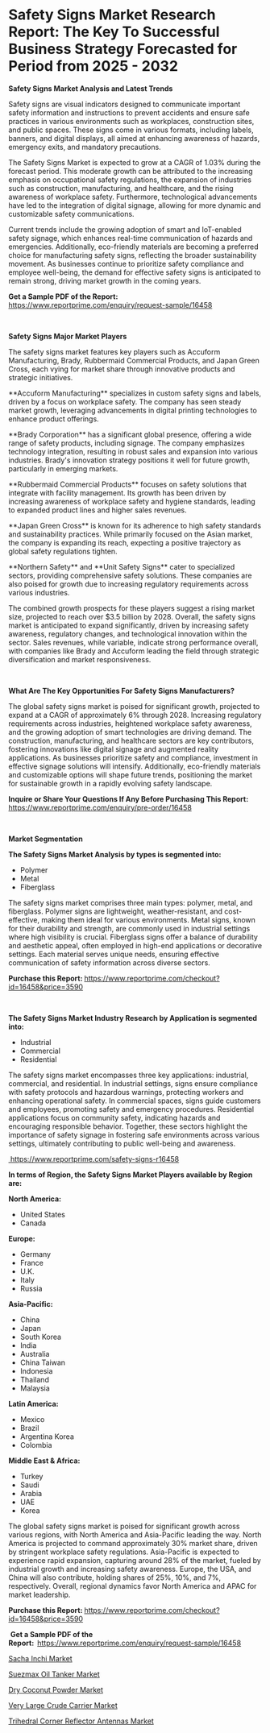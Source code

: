 <p><h1>Safety Signs Market Research Report: The Key To Successful Business Strategy Forecasted for Period from 2025 - 2032</h1></p><p><strong>Safety Signs Market Analysis and Latest Trends</strong></p>
<p><p>Safety signs are visual indicators designed to communicate important safety information and instructions to prevent accidents and ensure safe practices in various environments such as workplaces, construction sites, and public spaces. These signs come in various formats, including labels, banners, and digital displays, all aimed at enhancing awareness of hazards, emergency exits, and mandatory precautions.</p><p>The Safety Signs Market is expected to grow at a CAGR of 1.03% during the forecast period. This moderate growth can be attributed to the increasing emphasis on occupational safety regulations, the expansion of industries such as construction, manufacturing, and healthcare, and the rising awareness of workplace safety. Furthermore, technological advancements have led to the integration of digital signage, allowing for more dynamic and customizable safety communications.</p><p>Current trends include the growing adoption of smart and IoT-enabled safety signage, which enhances real-time communication of hazards and emergencies. Additionally, eco-friendly materials are becoming a preferred choice for manufacturing safety signs, reflecting the broader sustainability movement. As businesses continue to prioritize safety compliance and employee well-being, the demand for effective safety signs is anticipated to remain strong, driving market growth in the coming years.</p></p>
<p><strong>Get a Sample PDF of the Report:&nbsp;</strong> <a href="https://www.reportprime.com/enquiry/request-sample/16458?utm_campaign=2218&utm_medium=2&utm_source=Github&utm_content=ia&utm_term=17032025&utm_id=safety-signs">https://www.reportprime.com/enquiry/request-sample/16458</a></p>
<p>&nbsp;</p>
<p><strong>Safety Signs Major Market Players</strong></p>
<p><p>The safety signs market features key players such as Accuform Manufacturing, Brady, Rubbermaid Commercial Products, and Japan Green Cross, each vying for market share through innovative products and strategic initiatives. </p><p>**Accuform Manufacturing** specializes in custom safety signs and labels, driven by a focus on workplace safety. The company has seen steady market growth, leveraging advancements in digital printing technologies to enhance product offerings. </p><p>**Brady Corporation** has a significant global presence, offering a wide range of safety products, including signage. The company emphasizes technology integration, resulting in robust sales and expansion into various industries. Brady's innovation strategy positions it well for future growth, particularly in emerging markets.</p><p>**Rubbermaid Commercial Products** focuses on safety solutions that integrate with facility management. Its growth has been driven by increasing awareness of workplace safety and hygiene standards, leading to expanded product lines and higher sales revenues.</p><p>**Japan Green Cross** is known for its adherence to high safety standards and sustainability practices. While primarily focused on the Asian market, the company is expanding its reach, expecting a positive trajectory as global safety regulations tighten.</p><p>**Northern Safety** and **Unit Safety Signs** cater to specialized sectors, providing comprehensive safety solutions. These companies are also poised for growth due to increasing regulatory requirements across various industries.</p><p>The combined growth prospects for these players suggest a rising market size, projected to reach over $3.5 billion by 2028. Overall, the safety signs market is anticipated to expand significantly, driven by increasing safety awareness, regulatory changes, and technological innovation within the sector. Sales revenues, while variable, indicate strong performance overall, with companies like Brady and Accuform leading the field through strategic diversification and market responsiveness.</p></p>
<p>&nbsp;</p>
<p><strong>What Are The Key Opportunities For Safety Signs Manufacturers?</strong></p>
<p><p>The global safety signs market is poised for significant growth, projected to expand at a CAGR of approximately 6% through 2028. Increasing regulatory requirements across industries, heightened workplace safety awareness, and the growing adoption of smart technologies are driving demand. The construction, manufacturing, and healthcare sectors are key contributors, fostering innovations like digital signage and augmented reality applications. As businesses prioritize safety and compliance, investment in effective signage solutions will intensify. Additionally, eco-friendly materials and customizable options will shape future trends, positioning the market for sustainable growth in a rapidly evolving safety landscape.</p></p>
<p><strong>Inquire or Share Your Questions If Any Before Purchasing This Report:</strong> <a href="https://www.reportprime.com/enquiry/pre-order/16458?utm_campaign=2218&utm_medium=2&utm_source=Github&utm_content=ia&utm_term=17032025&utm_id=safety-signs">https://www.reportprime.com/enquiry/pre-order/16458</a></p>
<p>&nbsp;</p>
<p><strong>Market Segmentation</strong></p>
<p><strong>The Safety Signs Market Analysis by types is segmented into:</strong></p>
<p><ul><li>Polymer</li><li>Metal</li><li>Fiberglass</li></ul></p>
<p><p>The safety signs market comprises three main types: polymer, metal, and fiberglass. Polymer signs are lightweight, weather-resistant, and cost-effective, making them ideal for various environments. Metal signs, known for their durability and strength, are commonly used in industrial settings where high visibility is crucial. Fiberglass signs offer a balance of durability and aesthetic appeal, often employed in high-end applications or decorative settings. Each material serves unique needs, ensuring effective communication of safety information across diverse sectors.</p></p>
<p><strong>Purchase this Report:&nbsp;</strong><a href="https://www.reportprime.com/checkout?id=16458&price=3590&utm_campaign=2218&utm_medium=2&utm_source=Github&utm_content=ia&utm_term=17032025&utm_id=safety-signs">https://www.reportprime.com/checkout?id=16458&price=3590</a></p>
<p>&nbsp;</p>
<p><strong>The Safety Signs Market Industry Research by Application is segmented into:</strong></p>
<p><ul><li>Industrial</li><li>Commercial</li><li>Residential</li></ul></p>
<p><p>The safety signs market encompasses three key applications: industrial, commercial, and residential. In industrial settings, signs ensure compliance with safety protocols and hazardous warnings, protecting workers and enhancing operational safety. In commercial spaces, signs guide customers and employees, promoting safety and emergency procedures. Residential applications focus on community safety, indicating hazards and encouraging responsible behavior. Together, these sectors highlight the importance of safety signage in fostering safe environments across various settings, ultimately contributing to public well-being and awareness.</p></p>
<p><a href="https://www.reportprime.com/safety-signs-r16458?utm_campaign=2218&utm_medium=2&utm_source=Github&utm_content=ia&utm_term=17032025&utm_id=safety-signs">&nbsp;https://www.reportprime.com/safety-signs-r16458</a></p>
<p><strong>In terms of Region, the Safety Signs Market Players available by Region are:</strong></p>
<p>
    <p> <strong> North America: </strong>
        <ul>
            <li>United States</li>
            <li>Canada</li>
        </ul>
        </p> 
    <p> <strong> Europe: </strong>
        <ul>
            <li>Germany</li>
            <li>France</li>
            <li>U.K.</li>
            <li>Italy</li>
            <li>Russia</li>
        </ul>
        </p> 
    <p> <strong> Asia-Pacific: </strong>
        <ul>
            <li>China</li>
            <li>Japan</li>
            <li>South Korea</li>
            <li>India</li>
            <li>Australia</li>
            <li>China Taiwan</li>
            <li>Indonesia</li>
            <li>Thailand</li>
            <li>Malaysia</li>
        </ul>
        </p> 
    <p> <strong> Latin America: </strong>
        <ul>
            <li>Mexico</li>
            <li>Brazil</li>
            <li>Argentina Korea</li>
            <li>Colombia</li>
        </ul>
        </p> 
    <p> <strong> Middle East & Africa: </strong>
        <ul>
            <li>Turkey</li>
            <li>Saudi</li>
            <li>Arabia</li>
            <li>UAE</li>
            <li>Korea</li>
        </ul>
    </p>
    </p>
<p><p>The global safety signs market is poised for significant growth across various regions, with North America and Asia-Pacific leading the way. North America is projected to command approximately 30% market share, driven by stringent workplace safety regulations. Asia-Pacific is expected to experience rapid expansion, capturing around 28% of the market, fueled by industrial growth and increasing safety awareness. Europe, the USA, and China will also contribute, holding shares of 25%, 10%, and 7%, respectively. Overall, regional dynamics favor North America and APAC for market leadership.</p></p>
<p><strong>Purchase this Report: </strong><a href="https://www.reportprime.com/checkout?id=16458&price=3590&utm_campaign=2218&utm_medium=2&utm_source=Github&utm_content=ia&utm_term=17032025&utm_id=safety-signs">https://www.reportprime.com/checkout?id=16458&price=3590</a></p>
<p>&nbsp;<strong>Get a Sample PDF of the Report:&nbsp;&nbsp;</strong><a href="https://www.reportprime.com/enquiry/request-sample/16458?utm_campaign=2218&utm_medium=2&utm_source=Github&utm_content=ia&utm_term=17032025&utm_id=safety-signs">https://www.reportprime.com/enquiry/request-sample/16458</a></p>
<p><strong></strong></p>
<p><p><a href="https://www.linkedin.com/pulse/sacha-inchi-industry-trends-report-analyzing-growth-size-share-ncefe?utm_campaign=2218&utm_medium=2&utm_source=Github&utm_content=ia&utm_term=17032025&utm_id=safety-signs">Sacha Inchi Market</a></p><p><a href="https://github.com/delcirodda4f/Market-Research-Report-List-1/blob/main/suezmax-oil-tanker-market.md?utm_campaign=2218&utm_medium=2&utm_source=Github&utm_content=ia&utm_term=17032025&utm_id=safety-signs">Suezmax Oil Tanker Market</a></p><p><a href="https://www.linkedin.com/pulse/insightson-dry-coconut-powder-market-examining-markets-lassf?utm_campaign=2218&utm_medium=2&utm_source=Github&utm_content=ia&utm_term=17032025&utm_id=safety-signs">Dry Coconut Powder Market</a></p><p><a href="https://github.com/miehldobin1w/Market-Research-Report-List-1/blob/main/very-large-crude-carrier-market.md?utm_campaign=2218&utm_medium=2&utm_source=Github&utm_content=ia&utm_term=17032025&utm_id=safety-signs">Very Large Crude Carrier Market</a></p><p><a href="https://www.linkedin.com/pulse/research-report-value-market-segmentation-share-analysis-trihedral-cqf8f?utm_campaign=2218&utm_medium=2&utm_source=Github&utm_content=ia&utm_term=17032025&utm_id=safety-signs">Trihedral Corner Reflector Antennas Market</a></p></p>